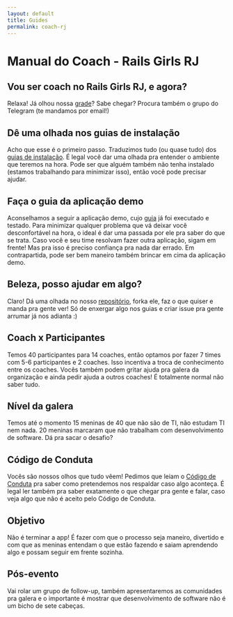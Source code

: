 ```yaml
---
layout: default
title: Guides
permalink: coach-rj
---
```


# Manual do Coach - Rails Girls RJ

## Vou ser coach no Rails Girls RJ, e agora?

Relaxa! Já olhou nossa [grade](http://railsgirls.com/riodejaneiro)? Sabe chegar? Procura também o grupo do Telegram (te mandamos por email!)

## Dê uma olhada nos guias de instalação

Acho que esse é o primeiro passo. Traduzimos tudo (ou quase tudo) dos [guias de instalação](https://github.com/railsgirlsrj/rails-girls-guides). É legal você dar uma olhada pra entender o ambiente que teremos na hora. Pode ser que alguém também não tenha instalado (estamos trabalhando para minimizar isso), então você pode precisar ajudar.

## Faça o guia da aplicação demo

Aconselhamos a seguir a aplicação demo, cujo [guia](http://railsgirlsrj.github.io/rails-girls-guides/rails-girls-app-tutorial-1/) já foi executado e testado. Para minimizar qualquer problema que vá deixar você desconfortável na hora, o ideal é dar uma passada por ele pra saber do que se trata. Caso você e seu time resolvam fazer outra aplicação, sigam em frente! Mas pra isso é preciso confiança pra nada dar errado. Em contrapartida, pode ser bem maneiro também brincar em cima da aplicação demo.

## Beleza, posso ajudar em algo?

Claro!
Dá uma olhada no nosso [repositório](https://github.com/railsgirlsrj), forka ele, faz o que quiser e manda pra gente ver! Só de enxergar algo nos guias e criar issue pra gente arrumar já nos adianta :)

## Coach x Participantes
Temos 40 participantes para 14 coaches, então optamos por fazer 7 times com 5-6 participantes e 2 coaches. Isso incentiva a troca de conhecimento entre os coaches. Vocês também podem gritar ajuda pra galera da organização e ainda pedir ajuda a outros coaches! É totalmente normal não saber tudo.

## Nível da galera

Temos até o momento 15 meninas de 40 que não são de TI, não estudam TI nem nada.
20 meninas marcaram que não trabalham com desenvolvimento de software.
Dá pra sacar o desafio?

## Código de Conduta

Vocês são nossos olhos que tudo vêem! Pedimos que leiam o [Código de Conduta](http://railsgirls.com/images/rio-de-janeiro/CoC-RailsGirlsRJ2015.pdf) pra saber como pretendemos nos respaldar caso algo aconteça. É legal ler também pra saber exatamente o que chegar pra gente e falar, caso veja algo que não é aceito pelo Código de Conduta.

## Objetivo

Não é terminar a app! É fazer com que o processo seja maneiro, divertido e com que as meninas entendam o que estão fazendo e saiam aprendendo algo e possam seguir em frente sozinha.

## Pós-evento

Vai rolar um grupo de follow-up, também apresentaremos as comunidades pra galera e o importante é mostrar que desenvolvimento de software não é um bicho de sete cabeças.

